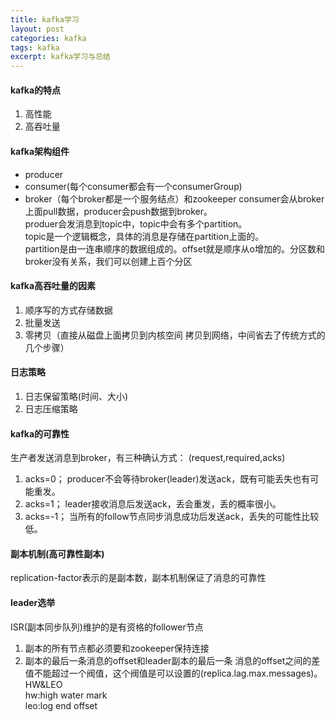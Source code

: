 ```yaml
---
title: kafka学习
layout: post
categories: kafka
tags: kafka
excerpt: kafka学习与总结
---
```

#### kafka的特点  
1. 高性能
2. 高吞吐量
#### kafka架构组件  
* producer
* consumer(每个consumer都会有一个consumerGroup)
* broker（每个broker都是一个服务结点）和zookeeper
consumer会从broker上面pull数据，producer会push数据到broker。  
produer会发消息到topic中，topic中会有多个partition。    
topic是一个逻辑概念，具体的消息是存储在partition上面的。  
partition是由一连串顺序的数据组成的。offset就是顺序从o增加的。分区数和broker没有关系，我们可以创建上百个分区     
#### kafka高吞吐量的因素  
1. 顺序写的方式存储数据  
2. 批量发送  
3. 零拷贝（直接从磁盘上面拷贝到内核空间 拷贝到网络，中间省去了传统方式的几个步骤）  
#### 日志策略
1. 日志保留策略(时间、大小)
2. 日志压缩策略
#### kafka的可靠性
生产者发送消息到broker，有三种确认方式：   (request,required,acks)
1. acks=0；  producer不会等待broker(leader)发送ack，既有可能丢失也有可能重发。  
2. acks=1；  leader接收消息后发送ack，丢会重发，丢的概率很小。
3. acks=-1； 当所有的follow节点同步消息成功后发送ack，丢失的可能性比较低。  
#### 副本机制(高可靠性副本)
replication-factor表示的是副本数，副本机制保证了消息的可靠性   
#### leader选举
ISR(副本同步队列)维护的是有资格的follower节点
1. 副本的所有节点都必须要和zookeeper保持连接   
2. 副本的最后一条消息的offset和leader副本的最后一条 消息的offset之间的差值不能超过一个阀值，这个阀值是可以设置的(replica.lag.max.messages)。  
HW&LEO   
hw:high water mark   
leo:log end offset   





  

     
       
    
 
